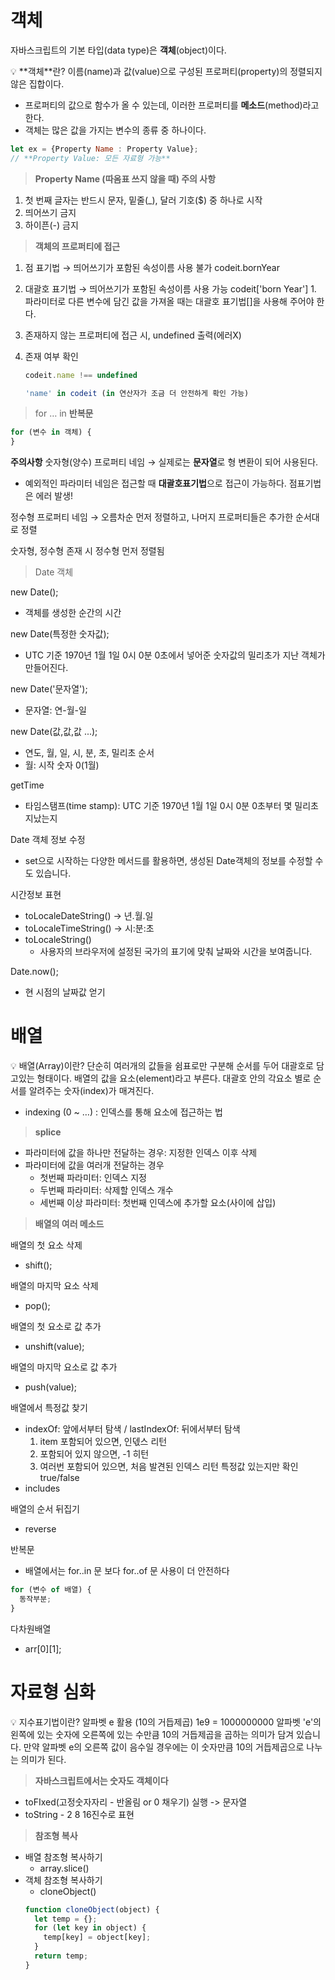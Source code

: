 # 객체

자바스크립트의 기본 타입(data type)은 **객체**(object)이다.

<aside>
💡 **객체**란? 이름(name)과 값(value)으로 구성된 프로퍼티(property)의 정렬되지 않은 집합이다.

- 프로퍼티의 값으로 함수가 올 수 있는데, 이러한 프로퍼티를 **메소드**(method)라고 한다.
- 객체는 많은 값을 가지는 변수의 종류 중 하나이다.
</aside>

```jsx
let ex = {Property Name : Property Value};
// **Property Value: 모든 자료형 가능**
```

> **Property Name (따옴표 쓰지 않을 때) 주의 사항**

1. 첫 번째 글자는 반드시 문자, 밑줄(\_), 달러 기호($) 중 하나로 시작
2. 띄어쓰기 금지
3. 하이픈(-) 금지

> **객체의 프로퍼티에 접근**

1. 점 표기법 → 띄어쓰기가 포함된 속성이름 사용 불가
   codeit.bornYear
2. 대괄호 표기법 → 띄어쓰기가 포함된 속성이름 사용 가능
   codeit['born Year'] 1. 파라미터로 다른 변수에 담긴 값을 가져올 때는 대괄호 표기법[]을 사용해 주어야 한다.
3. 존재하지 않는 프로퍼티에 접근 시, undefined 출력(에러X)
4. 존재 여부 확인

   ```jsx
   codeit.name !== undefined

   'name' in codeit (in 연산자가 조금 더 안전하게 확인 가능)
   ```

> for … in **반복문**

```jsx
for (변수 in 객체) {
}
```

**주의사항**
숫자형(양수) 프로퍼티 네임 → 실제로는 **문자열**로 형 변환이 되어 사용된다.

- 예외적인 파라미터 네임은 접근할 때 **대괄호표기법**으로 접근이 가능하다. 점표기법은 에러 발생!

정수형 프로퍼티 네임 → 오름차순 먼저 정렬하고, 나머지 프로퍼티들은 추가한 순서대로 정렬

숫자형, 정수형 존재 시 정수형 먼저 정렬됨

> Date 객체

new Date();

- 객체를 생성한 순간의 시간

new Date(특정한 숫자값);

- UTC 기준 1970년 1월 1일 0시 0분 0초에서 넣어준 숫자값의 밀리초가 지난 객체가 만들어진다.

new Date('문자열');

- 문자열: 연-월-일

new Date(값,값,값 ...);

- 연도, 월, 일, 시, 분, 초, 밀리초 순서
- 월: 시작 숫자 0(1월)

getTime

- 타임스탬프(time stamp): UTC 기준 1970년 1월 1일 0시 0분 0초부터 몇 밀리초 지났는지

Date 객체 정보 수정

- set으로 시작하는 다양한 메서드를 활용하면, 생성된 Date객체의 정보를 수정할 수도 있습니다.

시간정보 표현

- toLocaleDateString() → 년.월.일
- toLocaleTimeString() → 시:분:초
- toLocaleString()
  - 사용자의 브라우저에 설정된 국가의 표기에 맞춰 날짜와 시간을 보여줍니다.

Date.now();

- 현 시점의 날짜값 얻기

# 배열

<aside>
💡 배열(Array)이란? 단순히 여러개의 값들을 쉼표로만 구분해 순서를 두어 대괄호로 담고있는 형태이다.
배열의 값을 요소(element)라고 부른다.
대괄호 안의 각요소 별로 순서를 알려주는 숫자(index)가 매겨진다.

- indexing (0 ~ …) : 인덱스를 통해 요소에 접근하는 법
</aside>

> **splice**

- 파라미터에 값을 하나만 전달하는 경우: 지정한 인덱스 이후 삭제
- 파라미터에 값을 여러개 전달하는 경우
  - 첫번째 파라미터: 인덱스 지정
  - 두번째 파라미터: 삭제할 인덱스 개수
  - 세번째 이상 파라미터: 첫번째 인덱스에 추가할 요소(사이에 삽입)

> **배열의 여러 메소드**

배열의 첫 요소 삭제

- shift();

배열의 마지막 요소 삭제

- pop();

배열의 첫 요소로 값 추가

- unshift(value);

배열의 마지막 요소로 값 추가

- push(value);

배열에서 특정값 찾기

- indexOf: 앞에서부터 탐색 / lastIndexOf: 뒤에서부터 탐색
  1. item 포함되어 있으면, 인덳스 리턴
  2. 포함되어 있지 않으면, -1 히턴
  3. 여러번 포함되어 있으면, 처음 발견된 인덱스 리턴
     특정값 있는지만 확인 true/false
- includes

배열의 순서 뒤집기

- reverse

반복문

- 배열에서는 for..in 문 보다 for..of 문 사용이 더 안전하다

```jsx
for (변수 of 배열) {
  동작부분;
}
```

다차원배열

- arr[0][1];

# 자료형 심화

<aside>
💡 지수표기법이란? 알파벳 e 활용 (10의 거듭제곱) 1e9 = 1000000000
알파벳 'e'의 왼쪽에 있는 숫자에 오른쪽에 있는 수만큼 10의 거듭제곱을 곱하는 의미가 담겨 있습니다.
만약 알파벳 e의 오른쪽 값이 음수일 경우에는 이 숫자만큼 10의 거듭제곱으로 나누는 의미가 된다.

</aside>

> **자바스크립트에서는 숫자도 객체이다**

- toFIxed(고정숫자자리 - 반올림 or 0 채우기) 실행 -> 문자열
- toString - 2 8 16진수로 표현

> **참조형 복사**

- 배열 참조형 복사하기
  - array.slice()
- 객체 참조형 복사하기
  - cloneObject()
  ```jsx
  function cloneObject(object) {
    let temp = {};
    for (let key in object) {
      temp[key] = object[key];
    }
    return temp;
  }
  ```

